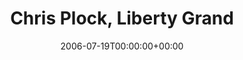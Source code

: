 ---
templateKey: event
guid: 08934f0b-6eab-11ea-99c5-002590d1d1b0
date: 2006-07-19T00:00:00+00:00
eventTime: 'tba'
title: Chris Plock, Liberty Grand
artist: Chris Plock
city: Toronto
venue: Liberty Grand
group: Tim Shia
guests: Julie Michels, Drew Birston, Kevin Barrett
---